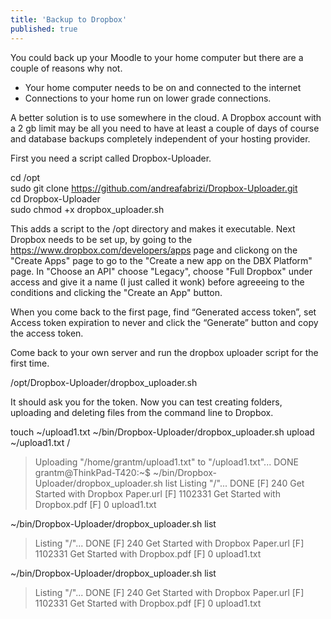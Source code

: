 ```yaml
---
title: 'Backup to Dropbox'
published: true
---
```


You could back up your Moodle to your home computer but there are a couple of reasons why not.
* Your home computer needs to be on and connected to the internet 
* Connections to your home run on lower grade connections.

A better solution is to use somewhere in the cloud. A Dropbox account with a 2 gb limit may be all you need to have at least a couple of days of course and database backups completely independent of your hosting provider. 

First you need a script called Dropbox-Uploader. 

cd /opt<br>
sudo git clone https://github.com/andreafabrizi/Dropbox-Uploader.git<br>
cd Dropbox-Uploader<br>
sudo chmod +x dropbox_uploader.sh<br>

This adds a script to the /opt directory and makes it executable.
Next Dropbox needs to be set up, by going to the https://www.dropbox.com/developers/apps page and clickong on the "Create Apps" page to go to the "Create a new app on the DBX Platform" page.
In "Choose an API" choose "Legacy", choose "Full Dropbox" under access and give it a name (I just called it wonk) before agreeeing to the conditions and clicking the "Create an App" button.

When you come back to the first page,  find “Generated access token”, set Access token expiration to never   and click the “Generate” button and copy the access token. 

Come back to your own server and run the dropbox uploader script for the first time.

/opt/Dropbox-Uploader/dropbox_uploader.sh

It should ask you for the token. Now you can test creating folders, uploading and deleting files from the command line to Dropbox.


touch ~/upload1.txt
~/bin/Dropbox-Uploader/dropbox_uploader.sh upload ~/upload1.txt /
 > Uploading "/home/grantm/upload1.txt" to "/upload1.txt"... DONE
grantm@ThinkPad-T420:~$ ~/bin/Dropbox-Uploader/dropbox_uploader.sh list
 > Listing "/"... DONE
 [F] 240     Get Started with Dropbox Paper.url
 [F] 1102331 Get Started with Dropbox.pdf
 [F] 0       upload1.txt

~/bin/Dropbox-Uploader/dropbox_uploader.sh list
 > Listing "/"... DONE
 [F] 240     Get Started with Dropbox Paper.url
 [F] 1102331 Get Started with Dropbox.pdf
 [F] 0       upload1.txt
 
 ~/bin/Dropbox-Uploader/dropbox_uploader.sh list
 > Listing "/"... DONE
 [F] 240     Get Started with Dropbox Paper.url
 [F] 1102331 Get Started with Dropbox.pdf
 [F] 0       upload1.txt









